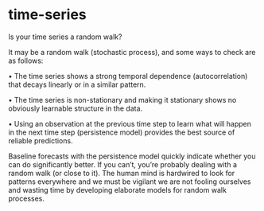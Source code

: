 # time-series

Is your time series a random walk?

It may be a random walk (stochastic process), and some ways to check are as follows: 

•	The time series shows a strong temporal dependence (autocorrelation) that decays linearly or in a similar pattern. 

•	The time series is non-stationary and making it stationary shows no obviously learnable structure in the data.  

•	Using an observation at the previous time step to learn what will happen in the next time step (persistence model) provides the best source of reliable predictions.

Baseline forecasts with the persistence model quickly indicate whether you can do significantly better. If you can’t, you’re probably dealing with a random walk (or close to it). 
The human mind is hardwired to look for patterns everywhere and we must be vigilant we are not fooling ourselves and wasting time by developing elaborate models for random walk processes.

